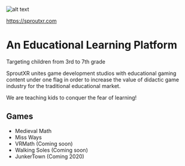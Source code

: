 
![alt text][logo]

https://sproutxr.com

# An Educational Learning Platform
Targeting children from 3rd to 7th grade

SproutXR unites game development studios with educational gaming content under one flag in order to increase the value of didactic game industry for the traditional educational market.

We are teaching kids to conquer the fear of learning!

## Games
- Medieval Math
- Miss Ways
- VRMath (Coming soon)
- Walking Soles (Coming soon)
- JunkerTown (Coming 2020)


[logo]: https://static.wixstatic.com/media/066350_a8a80e1e44804c8ba41f1fca3e636712~mv2.png/v1/crop/x_17,y_0,w_1240,h_428/fill/w_742,h_256,al_c,q_80,usm_0.66_1.00_0.01/SparkPortalLogo.webp "SproutXR"
